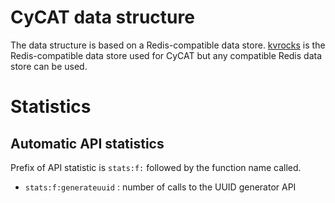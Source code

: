 # CyCAT data structure

The data structure is based on a Redis-compatible data store. [kvrocks](https://github.com/bitleak/kvrocks) is the Redis-compatible data store used for CyCAT
but any compatible Redis data store can be used.

# Statistics

## Automatic API statistics

Prefix of API statistic is `stats:f:` followed by the function name called.

- `stats:f:generateuuid` : number of calls to the UUID generator API

